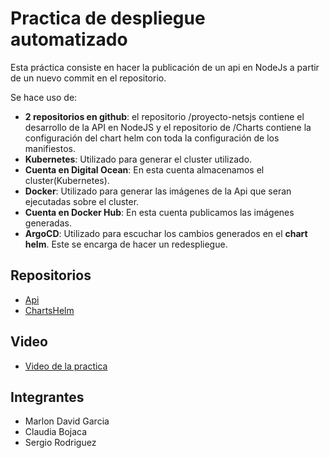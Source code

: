 # Practica de despliegue automatizado

Esta práctica consiste en hacer la publicación de un api en NodeJs a partir de un nuevo commit en el repositorio. 

 Se hace uso de:
  * **2 repositorios en github**: el repositorio /proyecto-netsjs contiene el desarrollo de la API en NodeJS y el repositorio de /Charts contiene la configuración del chart helm con toda la configuración de los manifiestos.
  * **Kubernetes**: Utilizado para generar el cluster utilizado.
  * **Cuenta en Digital Ocean**: En esta cuenta almacenamos el cluster(Kubernetes).
  * **Docker**: Utilizado para generar las imágenes de la Api que seran ejecutadas sobre el cluster.
  * **Cuenta en Docker Hub**: En esta cuenta publicamos las imágenes generadas.
  * **ArgoCD**: Utilizado para escuchar los cambios generados en el **chart helm**. Este se encarga de hacer un redespliegue.

## Repositorios

* [Api](https://github.com/checho0017/proyecto-netsjs)
* [ChartsHelm](https://github.com/checho0017/Charts)

## Video
* [Video de la practica](https://drive.google.com/file/d/1fjGfW8Zpk_RKdlzQBHiK5LbTbID8h6JG/view?usp=drive_link)

## Integrantes

* Marlon David Garcia 
* Claudia Bojaca
* Sergio Rodriguez